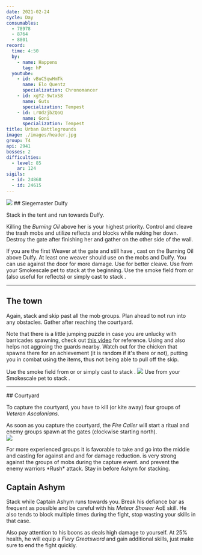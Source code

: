 ```yaml
---
date: 2021-02-24
cycle: Day
consumables:
  - 78978
  - 8764
  - 8801
record:
  time: 4:50
  by:
    - name: Happens
      tag: hP
  youtube:
    - id: vBuC5qwHmTk
      name: Elo Quentz
      specialization: Chronomancer
    - id: xgY2-9wtxS8
      name: Guts
      specialization: Tempest
    - id: LrUdzjbZQoQ
      name: Goni
      specialization: Tempest
title: Urban Battlegrounds
image: ./images/header.jpg
group: T4
api: 2941
bosses: 2
difficulties:
  - level: 85
    ar: 124
sigils:
  - id: 24868
  - id: 24615
---
```


<Grid>
<GridItem sm="6">
<Image src="./images/siegemaster_dulfy.jpg" caption="Siegemaster Dulfy"/>
</GridItem>  
<GridItem sm="6">
## Siegemaster Dulfy
  
Stack <Effect name="Stealth"/> in the tent and run towards Dulfy.

Killing the _Burning Oil_ above her is your highest priority. Control and cleave the trash mobs and utilize reflects and blocks while nuking her down. Destroy the gate after finishing her and gather on the other side of the wall.
</GridItem>

<GridItem sm="12">
<Tabs>
<Tab specialization="elementalist">
 If you are the first Weaver at the gate and still have <Effect name="Stealth"/>, cast <Skill id="5501"/> on the Burning Oil above Dulfy. At least one weaver should use <Skill id="5738"/> on the mobs and Dulfy. You can use <Skill id="5697"/> against the door for more damage. Use <Skill id="22572"/> for better cleave.
</Tab>

<Tab specialization="ranger">
Use <Skill id="31568"/> from your Smokescale pet to stack <Effect name="Stealth"/> at the beginning.
</Tab>

<Tab specialization="thief">
Use the smoke field from <Skill id="13113"/> or <Skill name="Smoke Screen" profession="thief"/> (also useful for reflects) or simply cast <Skill id="13117"/> to stack <Effect name="Stealth"/>.
</Tab>
</Tabs>
</GridItem>


</Grid>

---

## The town  
<Grid>
<GridItem sm="6">
  
Again, stack <Effect name="Stealth"/> and skip past all the mob groups. Plan ahead to not run into any obstacles. Gather after reaching the courtyard.

Note that there is a little jumping puzzle in case you are unlucky with barricades spawning, check out [this video](https://www.youtube.com/watch?v=d5uTRJ9iyEY) for reference. Using <Item id="8764"/> and <Item id="8801"/> also helps not aggroing the guards nearby. Watch out for the chicken that spawns there for an achievement (it is random if it's there or not), putting you in combat using the items, thus not being able to pull off the skip.

<Tabs> 
<Tab specialization="thief">
Use the smoke field from <Skill id="13113"/> or <Skill id="13065"/> or simply cast <Skill id="13117"/> to stack <Effect name="Stealth"/>.
</Tab>  
</Tabs>
</GridItem>

<GridItem sm="6">
<Image src="./images/the_town.jpg" caption="A barricade in the town"/>  
  
<Tabs>
<Tab specialization="ranger">
Use <Skill id="31568"/> from your Smokescale pet to stack <Effect name="Stealth"/>.
</Tab>
</Tabs> 
</GridItem>  
</Grid>

---

<Grid>

<GridItem sm="6">
## Courtyard

To capture the courtyard, you have to kill (or kite away) four groups of *Veteran Ascalonians*. 

As soon as you capture the courtyard, the _Fire Caller_ will start a ritual and enemy groups spawn at the gates (clockwise starting north).  
<Image src="./images/the_courtyard.jpg" caption="The courtyard"/>
</GridItem>

<GridItem sm="6">
<Tabs>
<Tab specialization="Renegade">
For more experienced groups it is favorable to take <Skill name="Legendary Dwarf Stance"/> and go into the middle and casting <Skill name="Inspiring reinforcement"/> for <Boon name="Stability"/> against <Control name="Knockback"/> and <Control name="Daze"/> and <Skill name="Rite of the Great Dwarf"/> for damage reduction.
</Tab>  
</Tabs>
<Tabs>
<Tab specialization="elementalist">
<Skill id="5738"/> is very strong against the groups of mobs during the capture event. <Skill id="5671"/> and <Skill id="5683"/> prevent the enemy warriors *Rush* attack.    
        Stay in <Skill id="5492"/> before Ashym for <Boon name="Might"/> stacking.
</Tab>
</Tabs>
</GridItem>
</Grid>


## Captain Ashym

Stack <Boon name="Might"/> while Captain Ashym runs towards you. Break his defiance bar as frequent as possible and be careful with his _Meteor Shower_ AoE skill. He also tends to block multiple times during the fight, stop wasting your skills in that case.

Also pay attention to his boons as <Boon name="Resolution"/> deals high damage to yourself. At 25% health, he will equip a _Fiery Greatsword_ and gain additional skills, just make sure to end the fight quickly.
